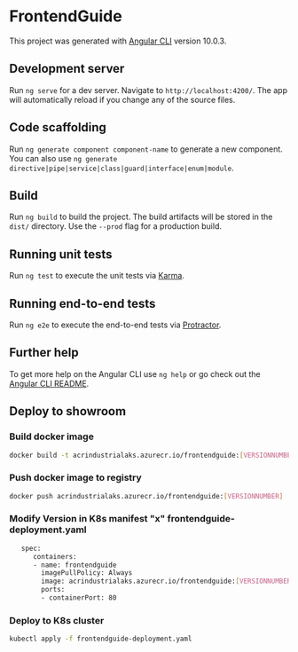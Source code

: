 # FrontendGuide

This project was generated with [Angular CLI](https://github.com/angular/angular-cli) version 10.0.3.

## Development server

Run `ng serve` for a dev server. Navigate to `http://localhost:4200/`. The app will automatically reload if you change any of the source files.

## Code scaffolding

Run `ng generate component component-name` to generate a new component. You can also use `ng generate directive|pipe|service|class|guard|interface|enum|module`.

## Build

Run `ng build` to build the project. The build artifacts will be stored in the `dist/` directory. Use the `--prod` flag for a production build.

## Running unit tests

Run `ng test` to execute the unit tests via [Karma](https://karma-runner.github.io).

## Running end-to-end tests

Run `ng e2e` to execute the end-to-end tests via [Protractor](http://www.protractortest.org/).

## Further help

To get more help on the Angular CLI use `ng help` or go check out the [Angular CLI README](https://github.com/angular/angular-cli/blob/master/README.md).

## Deploy to showroom

### Build docker image

```bash
docker build -t acrindustrialaks.azurecr.io/frontendguide:[VERSIONNUMBER] .
```

### Push docker image to registry
```bash
docker push acrindustrialaks.azurecr.io/frontendguide:[VERSIONNUMBER]
```

### Modify Version in K8s manifest "x" frontendguide-deployment.yaml

```bash
   spec:
      containers:
      - name: frontendguide
        imagePullPolicy: Always
        image: acrindustrialaks.azurecr.io/frontendguide:[VERSIONNUMBER]
        ports:
        - containerPort: 80
```


### Deploy to K8s cluster

```bash
kubectl apply -f frontendguide-deployment.yaml
```









